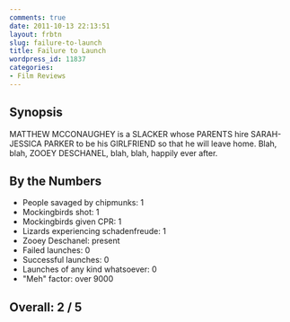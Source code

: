 ```yaml
---
comments: true
date: 2011-10-13 22:13:51
layout: frbtn
slug: failure-to-launch
title: Failure to Launch
wordpress_id: 11837
categories:
- Film Reviews
---
```


## Synopsis

MATTHEW MCCONAUGHEY is a SLACKER whose PARENTS hire SARAH-JESSICA PARKER to be his GIRLFRIEND so that he will leave home.  Blah, blah, ZOOEY DESCHANEL, blah, blah, happily ever after.

## By the Numbers

  * People savaged by chipmunks: 1
  * Mockingbirds shot: 1
  * Mockingbirds given CPR: 1
  * Lizards experiencing schadenfreude: 1
  * Zooey Deschanel: present
  * Failed launches: 0
  * Successful launches: 0
  * Launches of any kind whatsoever: 0
  * "Meh" factor: over 9000

## Overall: 2 / 5
